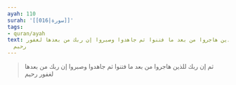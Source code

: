 ```yaml
---
ayah: 110
surah: '[[016|سورة]]'
tags:
- quran/ayah
text: ثم إن ربك للذين هاجروا من بعد ما فتنوا ثم جاهدوا وصبروا إن ربك من بعدها لغفور
  رحيم
---
```

> ثم إن ربك للذين هاجروا من بعد ما فتنوا ثم جاهدوا وصبروا إن ربك من بعدها لغفور رحيم
